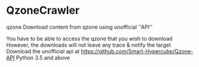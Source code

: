 # QzoneCrawler
qzone
Download content from qzone using unofficial ''API''

You have to be able to access the qzone that you wish to download
However, the downloads will not leave any trace & notify the target
Download the unofficial api at https://github.com/Smart-Hypercube/Qzone-API
Python 3.5 and above
